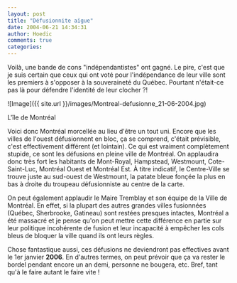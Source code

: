 ```yaml
---
layout: post
title: "Défusionnite aïgue"
date: 2004-06-21 14:34:31
author: Hoedic
comments: true
categories: 
---
```



Voilà, une bande de cons "indépendantistes" ont gagné. Le pire, c'est que je suis certain que ceux qui ont voté pour l'indépendance de leur ville sont les premiers à s'opposer à la souveraineté du Québec. Pourtant n'était-ce pas là pour défendre l'identité de leur clocher ?!

![Image]({{ site.url }}/images/Montreal-defusionne_21-06-2004.jpg)
<div class="photoattrib">L'île de Montréal</div>



Voici donc Montréal morcellée au lieu d'être un tout uni. Encore que les villes de l'ouest défusionnent en bloc, ça se comprend, c'était prévisible, c'est effectivement différent (et lointain). Ce qui est vraiment complètement stupide, ce sont les défusions en pleine ville de Montréal. On applaudira donc  très fort les habitants de Mont-Royal, Hampstead, Westmount, Cote-Saint-Luc, Montréal Ouest et Montréal Est. À titre indicatif, le Centre-Ville se trouve juste au sud-ouest de Westmount, la patate bleue fonçée la plus en bas à droite du troupeau défusionniste au centre de la carte.

On peut également applaudir le Maire Tremblay et son équipe de la Ville de Montréal. En effet, si la plupart des autres grandes villes fusionnées (Québec, Sherbrooke, Gatineau) sont restées presques intactes, Montréal a été massacré et je pense qu'on peut mettre cette différence en partie sur leur politique incohérente de fusion et leur incapacité à empêcher les cols bleus de bloquer la ville quand ils ont leurs règles.

Chose fantastique aussi, ces défusions ne deviendront pas effectives avant le 1er janvier **2006**. En d'autres termes, on peut prévoir que ça va rester le bordel pendant encore un an demi, personne ne bougera, etc. Bref, tant qu'à le faire autant le faire vite !